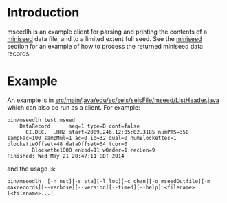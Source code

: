 # Introduction #

mseedlh is an example client for parsing and printing the contents of a [miniseed](http://code.google.com/p/seisfile/wiki/MiniSeed) data file, and to a limited extent full seed. See the [miniseed](http://code.google.com/p/seisfile/wiki/MiniSeed) section for an example of how to process the returned miniseed data records.


# Example #

An example is in [src/main/java/edu/sc/seis/seisFile/mseed/ListHeader.java](https://code.google.com/p/seisfile/source/browse/src/main/java/edu/sc/seis/seisFile/mseed/ListHeader.java) which can also be run as a client. For example:
```
bin/mseedlh test.mseed
    DataRecord      seq=1 type=D cont=false
      CI.DEC.  .HHZ start=2009,246,12:05:02.3185 numPTS=350 sampFac=100 sampMul=1 ac=0 io=32 qual=0 numBlockettes=1 blocketteOffset=48 dataOffset=64 tcor=0
        Blockette1000 encod=11 wOrder=1 recLen=9
Finished: Wed May 21 20:47:11 EDT 2014
```

and the usage is:
```
bin/mseedlh  [-n net][-s sta][-l loc][-c chan][-o mseedOutfile][-m maxrecords][--verbose][--version][--timed][--help] <filename> [<filename>...]
```